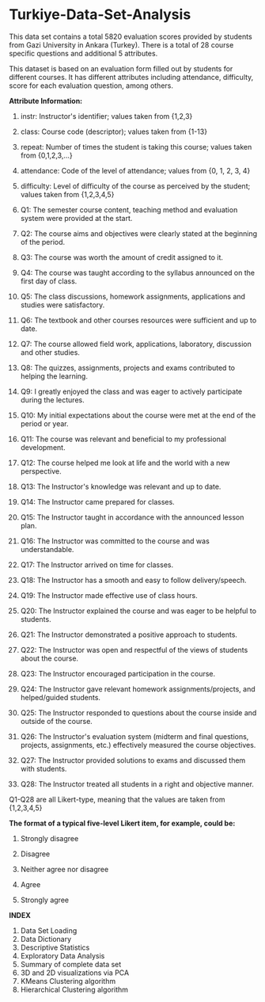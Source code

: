 # Turkiye-Data-Set-Analysis
This data set contains a total 5820 evaluation scores provided by students from Gazi University in Ankara (Turkey). There is a total of 28 course specific questions and additional 5 attributes.

This dataset is based on an evaluation form filled out by students for different courses. It has different attributes including attendance, difficulty, score for each evaluation question, among others.

<b>Attribute Information:</b>
1) instr: Instructor's identifier; values taken from {1,2,3}

2) class: Course code (descriptor); values taken from {1-13}

3) repeat: Number of times the student is taking this course; values taken from {0,1,2,3,...}

4) attendance: Code of the level of attendance; values from {0, 1, 2, 3, 4}

5) difficulty: Level of difficulty of the course as perceived by the student; values taken from {1,2,3,4,5}

6) Q1: The semester course content, teaching method and evaluation system were provided at the start.

7) Q2: The course aims and objectives were clearly stated at the beginning of the period.

8) Q3: The course was worth the amount of credit assigned to it.

9) Q4: The course was taught according to the syllabus announced on the first day of class.

10) Q5: The class discussions, homework assignments, applications and studies were satisfactory.

11) Q6: The textbook and other courses resources were sufficient and up to date.

12) Q7: The course allowed field work, applications, laboratory, discussion and other studies.

13) Q8: The quizzes, assignments, projects and exams contributed to helping the learning.

14) Q9: I greatly enjoyed the class and was eager to actively participate during the lectures.

15) Q10: My initial expectations about the course were met at the end of the period or year.

16) Q11: The course was relevant and beneficial to my professional development.

17) Q12: The course helped me look at life and the world with a new perspective.

18) Q13: The Instructor's knowledge was relevant and up to date.

19) Q14: The Instructor came prepared for classes.

20) Q15: The Instructor taught in accordance with the announced lesson plan.

21) Q16: The Instructor was committed to the course and was understandable.

22) Q17: The Instructor arrived on time for classes.

23) Q18: The Instructor has a smooth and easy to follow delivery/speech.

24) Q19: The Instructor made effective use of class hours.

25) Q20: The Instructor explained the course and was eager to be helpful to students.

26) Q21: The Instructor demonstrated a positive approach to students.

27) Q22: The Instructor was open and respectful of the views of students about the course.

28) Q23: The Instructor encouraged participation in the course.

29) Q24: The Instructor gave relevant homework assignments/projects, and helped/guided students.

30) Q25: The Instructor responded to questions about the course inside and outside of the course.

31) Q26: The Instructor's evaluation system (midterm and final questions, projects, assignments, etc.) effectively measured the course objectives.

32) Q27: The Instructor provided solutions to exams and discussed them with students.

33) Q28: The Instructor treated all students in a right and objective manner.

Q1-Q28 are all Likert-type, meaning that the values are taken from {1,2,3,4,5}


<b>The format of a typical five-level Likert item, for example, could be:</b>

1) Strongly disagree

2) Disagree

3) Neither agree nor disagree

4) Agree

5) Strongly agree



<b>INDEX</b>
1) Data Set Loading
2) Data Dictionary
3) Descriptive Statistics
4) Exploratory Data Analysis
5) Summary of complete data set
6) 3D and 2D visualizations via PCA
7) KMeans Clustering algorithm
8) Hierarchical Clustering algorithm
